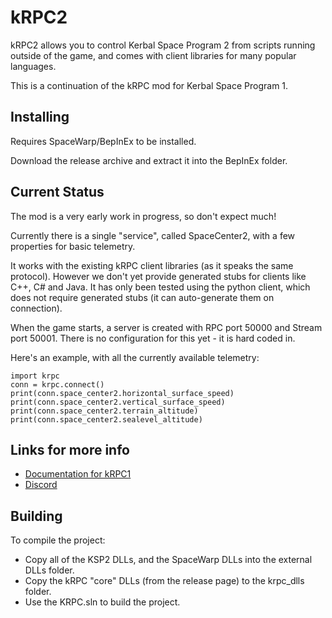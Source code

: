 # kRPC2

kRPC2 allows you to control Kerbal Space Program 2 from scripts running outside of
the game, and comes with client libraries for many popular languages.

This is a continuation of the kRPC mod for Kerbal Space Program 1.

## Installing

Requires SpaceWarp/BepInEx to be installed.

Download the release archive and extract it into the BepInEx folder.

## Current Status

The mod is a very early work in progress, so don't expect much!

Currently there is a single "service", called SpaceCenter2, with a few properties for basic telemetry.

It works with the existing kRPC client libraries (as it speaks the same protocol).
However we don't yet provide generated stubs for clients like C++, C# and Java.
It has only been tested using the python client, which does not require
generated stubs (it can auto-generate them on connection).

When the game starts, a server is created with RPC port 50000 and Stream port 50001.
There is no configuration for this yet - it is hard coded in.

Here's an example, with all the currently available telemetry:
```
import krpc
conn = krpc.connect()
print(conn.space_center2.horizontal_surface_speed)
print(conn.space_center2.vertical_surface_speed)
print(conn.space_center2.terrain_altitude)
print(conn.space_center2.sealevel_altitude)
```

## Links for more info

 * [Documentation for kRPC1](https://krpc.github.io/krpc)
 * [Discord](https://discord.gg/bXuaTrj)

## Building

To compile the project:

 * Copy all of the KSP2 DLLs, and the SpaceWarp DLLs into the external DLLs folder.
 * Copy the kRPC "core" DLLs (from the release page) to the krpc_dlls folder.
 * Use the KRPC.sln to build the project.
